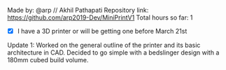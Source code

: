 Made by: @arp // Akhil Pathapati
Repository link: https://github.com/arp2019-Dev/MiniPrintV1
Total hours so far: 1

- [x] I have a 3D printer or will be getting one before March 21st

Update 1:
Worked on the general outline of the printer and its basic architecture in CAD. Decided to go simple with a bedslinger design with a 180mm cubed build volume.
